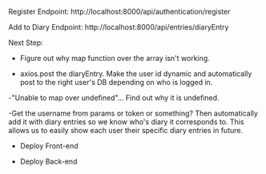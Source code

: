 Register Endpoint:
http://localhost:8000/api/authentication/register

Add to Diary Endpoint:
http://localhost:8000/api/entries/diaryEntry


Next Step:

- Figure out why map function over the array isn't working. 

- axios.post the diaryEntry. Make the user id dynamic and automatically post to the right user's DB depending on who is logged in. 

-"Unable to map over undefined"... Find out why it is undefined.

-Get the username from params or token or something? 
Then automatically add it with diary entries so we know who's diary it corresponds to. This allows us to easily show each user their specific diary entries in future. 

- Deploy Front-end

- Deploy Back-end